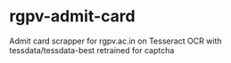 # rgpv-admit-card

Admit card scrapper for rgpv.ac.in on Tesseract OCR with tessdata/tessdata-best retrained for captcha
